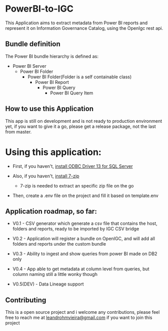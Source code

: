 # PowerBI-to-IGC

This Application aims to extract metadata from Power BI reports and represent it on Information Governance Catalog, using the OpenIgc rest api.

## Bundle definition

The Power BI bundle hierarchy is defined as:

* Power BI Server
  * Power BI Folder
    * Power BI Folder(Folder is a self containable class)
      * Power BI Report
        * Power BI Query
          * Power BI Query Item


## How to use this Application

This app is still on development and is not ready to production environment yet, if you want to give it a go, please get a release package, not the last from master.

# Using this application:

* First, if you haven't, [install ODBC Driver 13 for SQL Server](https://www.microsoft.com/en-us/download/details.aspx?id=53339)

* Also, if you haven't, [install 7-zip](https://www.7-zip.org/download.html)
  * 7-zip is needed to extract an specific zip file on the go

* Then, create a .env file on the project and fill it based on template.env

## Application roadmap, so far:

* V0.1 - CSV generator which generate a csv file that contains the host, folders and reports, ready to be imported by IGC CSV bridge

* V0.2 - Application will register a bundle on OpenIGC, and will add all folders and reports under the custom bundle

* V0.3 - Ability to ingest and show queries from power BI made on DB2 only

* V0.4 - App able to get metadata at column level from queries, but column naming still a little wonky though

* V0.5(DEV) - Data Lineage support

## Contributing

This is a open source project and i welcome any contributions, please feel free to reach me at leandrohmvieira@gmail.com if you want to join this project
